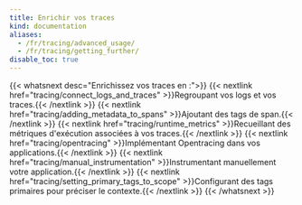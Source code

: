 ```yaml
---
title: Enrichir vos traces
kind: documentation
aliases:
  - /fr/tracing/advanced_usage/
  - /fr/tracing/getting_further/
disable_toc: true
---
```

{{< whatsnext desc="Enrichissez vos traces en :">}}
    {{< nextlink href="tracing/connect_logs_and_traces" >}}Regroupant vos logs et vos traces.{{< /nextlink >}}
    {{< nextlink href="tracing/adding_metadata_to_spans" >}}Ajoutant des tags de span.{{< /nextlink >}}
    {{< nextlink href="tracing/runtime_metrics" >}}Recueillant des métriques d'exécution associées à vos traces.{{< /nextlink >}}
    {{< nextlink href="tracing/opentracing" >}}Implémentant Opentracing dans vos applications.{{< /nextlink >}}
    {{< nextlink href="tracing/manual_instrumentation" >}}Instrumentant manuellement votre application.{{< /nextlink >}}
    {{< nextlink href="tracing/setting_primary_tags_to_scope" >}}Configurant des tags primaires pour préciser le contexte.{{< /nextlink >}}
{{< /whatsnext >}}